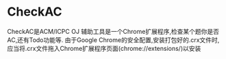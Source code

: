 CheckAC
=======

CheckAC是ACM/ICPC OJ 辅助工具是一个Chrome扩展程序,检查某个题你是否AC,还有Todo功能等.
由于Google Chrome的安全配置,安装打包好的.crx文件时,应当将.crx文件拖入Chrome扩展程序页面(chrome://extensions/)以安装
